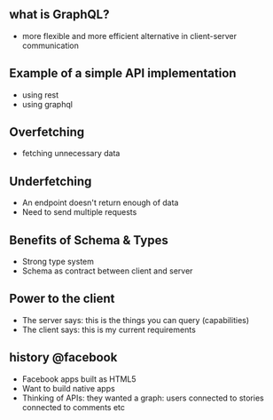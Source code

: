 ## what is GraphQL?
  - more flexible and more efficient alternative in client-server communication

## Example of a simple API implementation
  - using rest
  - using graphql

## Overfetching
  - fetching unnecessary data

## Underfetching
  - An endpoint doesn't return enough of data
  - Need to send multiple requests

## Benefits of Schema & Types
  - Strong type system
  - Schema as contract between client and server

## Power to the client
  - The server says: this is the things you can query (capabilities)
  - The client says: this is my current requirements

## history @facebook
  - Facebook apps built as HTML5
  - Want to build native apps
  - Thinking of APIs: they wanted a graph: users connected to stories connected to comments etc
